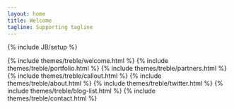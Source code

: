 ```yaml
---
layout: home
title: Welcome
tagline: Supporting tagline
---
```

{% include JB/setup %}

{% include themes/treble/welcome.html %}
{% include themes/treble/portfolio.html %}
{% include themes/treble/partners.html %}
{% include themes/treble/callout.html %}
{% include themes/treble/about.html %}
{% include themes/treble/twitter.html %}
{% include themes/treble/blog-list.html %}
{% include themes/treble/contact.html %}
